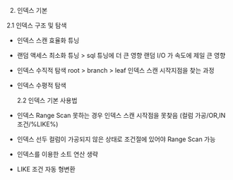 2. 인덱스 기본

2.1 인덱스 구조 및 탐색

- 인덱스 스캔 효율화 튜닝
- 랜덤 액세스 최소화 튜닝 > sql 튜닝에 더 큰 영향
  랜덤 I/O 가 속도에 제일 큰 영향
- 인덱스 수직적 탐색
  root > branch > leaf
  인덱스 스캔 시작지점을 찾는 과정
- 인덱스 수평적 탐색

  2.2 인덱스 기본 사용법

- 인덱스 Range Scan 못하는 경우
  인덱스 스캔 시작점을 못찾음 (컬럼 가공/OR,IN조건/%LIKE%)
- 인덱스 선두 컬럼이 가공되지 않은 상태로 조건절에 있어야 Range Scan 가능
- 인덱스를 이용한 소트 연산 생략

- LIKE 조건 자동 형변환
